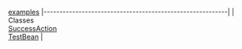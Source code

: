 [examples](../examples/package-summary.html.md)
|----------------------------------------------------------|
| Classes                                                  
  [SuccessAction](SuccessAction.html.md "class in examples")  
  [TestBean](TestBean.html.md "class in examples")            |


